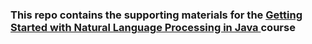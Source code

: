 ### This repo contains the supporting materials for the [Getting Started with Natural Language Processing in Java ](https://www.safaribooksonline.com/library/view/getting-started-with/9781788474191/)course